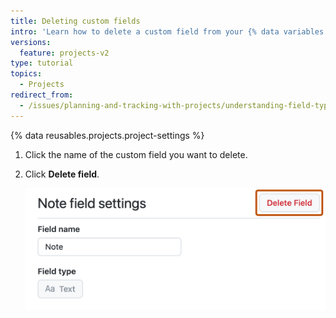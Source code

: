 ```yaml
---
title: Deleting custom fields
intro: 'Learn how to delete a custom field from your {% data variables.projects.project_v2 %}.'
versions:
  feature: projects-v2
type: tutorial
topics:
  - Projects
redirect_from:
  - /issues/planning-and-tracking-with-projects/understanding-field-types/deleting-fields
---
```


{% data reusables.projects.project-settings %}
1. Click the name of the custom field you want to delete.
1. Click **Delete field**.

   ![Screenshot showing the settings for a note field. The "Delete field" button is highlighted with an orange outline.](/assets/images/help/projects-v2/delete-field.png)

